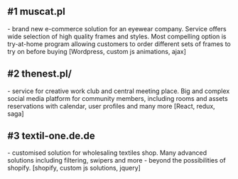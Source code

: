 

<h2>#1 muscat.pl</h2> - brand new e-commerce solution for an eyewear company. Service offers wide selection of high quality frames and styles. Most compelling option is try-at-home program allowing customers to order different sets of frames to try on before buying 
[Wordpress, custom js animations, ajax]

<h2>#2 thenest.pl/ </h2> - service for creative work club and central meeting place. Big and complex social media platform for community members, including rooms and assets reservations with calendar, user profiles and many more [React, redux, saga]

<h2>#3 textil-one.de.de</h2> - customised solution for wholesaling textiles shop. Many advanced solutions including filtering, swipers and more -  beyond the possibilities of shopify. [shopify, custom js solutions, jquery]
